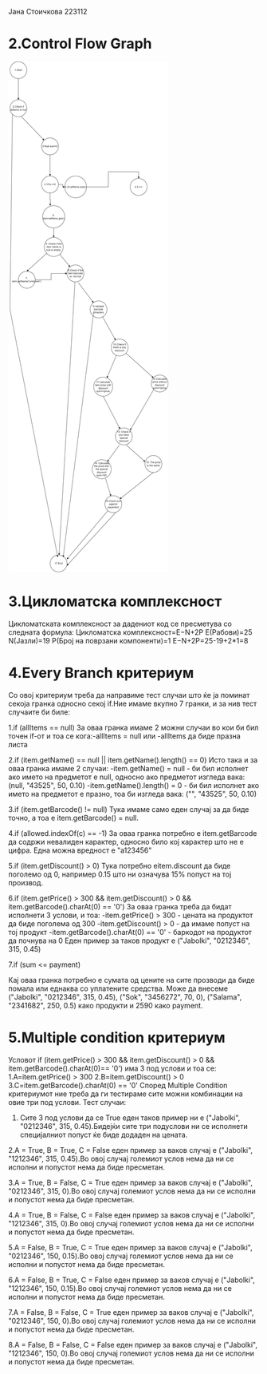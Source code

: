 Јана Стоичкова 223112 
# 2.Control Flow Graph
![diagram](SILab.drawio.png)
# 3.Цикломатска комплексност
Цикломатската комплексност за дадениот код се пресметува со следната формула:
Цикломатска комплексност=E−N+2P
Е(Рабови)=25
N(Јазли)=19
Р(Број на поврзани компоненти)=1
E−N+2P=25-19+2*1=8
# 4.Every Branch критериум
Со овој критериум треба да направиме тест случаи што ќе ја поминат секоја гранка односно секој if.Ние имаме вкупно 7 гранки, и за нив тест случаите би биле:

1.if (allItems == null)
За оваа гранка имаме 2 можни случаи во кои би бил точен if-от и тоа се кога:-allItems = null или -allItems да биде празна листа

2.if (item.getName() == null || item.getName().length() == 0)
Исто така и за оваа гранка имаме 2 случаи:
 -item.getName() = null - би бил исполнет ако името на предметот е null, односно ако предметот изгледа вака: (null, "43525", 50, 0.10)
-item.getName().length() = 0 - би бил исполнет ако името на предметот е празно, тоа би изгледа вака: ("", "43525", 50, 0.10)

3.if (item.getBarcode() != null)
Тука имаме само еден  случај за да биде точно, а тоа е item.getBarcode() = null.

4.if (allowed.indexOf(c) == -1)
За оваа гранка потребно е item.getBarcode да содржи невалиден карактер, односно било кој карактер што не е цифра. Една можна вредност е "а123456"

5.if (item.getDiscount() > 0)
Тука потребно еitem.discount  да биде поголемо од 0, например 0.15 што ни означува 15% попуст на тој производ.

6.if (item.getPrice() > 300 && item.getDiscount() > 0 && item.getBarcode().charAt(0) == '0')
За оваа гранка треба да бидат исполнети 3 услови, и тоа:
    -item.getPrice() > 300 - цената на продуктот да биде поголема од 300
    -item.getDiscount() > 0 -  да имаме попуст на тој продукт
    -item.getBarcode().charAt(0) == '0' - баркодот на продуктот да почнува на 0
Еден пример за таков продукт е ("Jabolki", "0212346", 315, 0.45)

7.if (sum <= payment)

Кај оваа гранка потребно е сумата од цените на сите прозводи да биде помала или еднаква со уплатените средства. Може да внесеме ("Jabolki", "0212346", 315, 0.45), ("Sok", "3456272", 70, 0), ("Salama", "2341682", 250, 0.5) како продукти и 2590 како payment.
# 5.Multiple condition критериум
Условот if (item.getPrice() > 300 && item.getDiscount() > 0 && item.getBarcode().charAt(0)== '0') има 3 под услови и тоа се:
1.A=item.getPrice() > 300
2.B=item.getDiscount() > 0
3.C=item.getBarcode().charAt(0) == '0'
Според Multiple Condition критериумот ние треба да ги тестираме сите можни комбинации на овие три под услови.
Тест случаи:
1. Сите 3 под услови да се True еден таков пример ни е ("Jabolki", "0212346", 315, 0.45).Бидејќи сите три подуслови ни се исполнети специјалниот попуст ќе биде додаден на цената.

2.A = True, B = True, C = False еден пример за ваков случај е  ("Jabolki", "1212346", 315, 0.45).Во овој случај големиот услов нема да ни се исполни и попустот нема да биде пресметан.

3.A = True, B = False, C = True  еден пример за ваков случај е  ("Jabolki", "0212346", 315, 0).Во овој случај големиот услов нема да ни се исполни и попустот нема да биде пресметан.

4.A = True, B = False, C = False еден пример за ваков случај е  ("Jabolki", "1212346", 315, 0).Во овој случај големиот услов нема да ни се исполни и попустот нема да биде пресметан.

5.A = False, B = True, C = True еден пример за ваков случај е  ("Jabolki", "0212346", 150, 0.15).Во овој случај големиот услов нема да ни се исполни и попустот нема да биде пресметан.

6.A = False, B = True, C = False еден пример за ваков случај е  ("Jabolki", "1212346", 150, 0.15).Во овој случај големиот услов нема да ни се исполни и попустот нема да биде пресметан.

7.A = False, B = False, C = True еден пример за ваков случај е  ("Jabolki", "0212346", 150, 0).Во овој случај големиот услов нема да ни се исполни и попустот нема да биде пресметан.

8.A = False, B = False, C = False еден пример за ваков случај е  ("Jabolki", "1212346", 150, 0).Во овој случај големиот услов нема да ни се исполни и попустот нема да биде пресметан.

